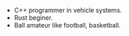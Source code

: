 + C++ programmer in vehicle systems.
+ Rust beginer.
+ Ball amateur like football, basketball.

<!---
ShoulderHe/ShoulderHe is a ✨ special ✨ repository because its `README.md` (this file) appears on your GitHub profile.
You can click the Preview link to take a look at your changes.
--->
